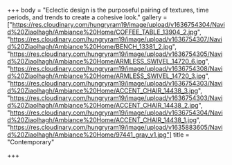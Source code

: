 +++
body = "Eclectic design is the purposeful pairing of textures, time periods, and trends to create a cohesive look."
gallery = ["https://res.cloudinary.com/hungryram19/image/upload/v1636754304/Navid%20Ziaolhagh/Ambiance%20Home/COFFEE_TABLE_13904_2.jpg", "https://res.cloudinary.com/hungryram19/image/upload/v1636754307/Navid%20Ziaolhagh/Ambiance%20Home/BENCH_13381_2.jpg", "https://res.cloudinary.com/hungryram19/image/upload/v1636754305/Navid%20Ziaolhagh/Ambiance%20Home/ARMLESS_SWIVEL_14720_6.jpg", "https://res.cloudinary.com/hungryram19/image/upload/v1636754308/Navid%20Ziaolhagh/Ambiance%20Home/ARMLESS_SWIVEL_14720_3.jpg", "https://res.cloudinary.com/hungryram19/image/upload/v1636754303/Navid%20Ziaolhagh/Ambiance%20Home/ACCENT_CHAIR_14438_3.jpg", "https://res.cloudinary.com/hungryram19/image/upload/v1636754303/Navid%20Ziaolhagh/Ambiance%20Home/ACCENT_CHAIR_14438_2.jpg", "https://res.cloudinary.com/hungryram19/image/upload/v1636754304/Navid%20Ziaolhagh/Ambiance%20Home/ACCENT_CHAIR_14438_1.jpg", "https://res.cloudinary.com/hungryram19/image/upload/v1635883605/Navid%20Ziaolhagh/Ambiance%20Home/97441_gray_v1.jpg"]
title = "Contemporary"

+++
